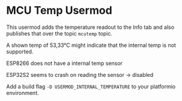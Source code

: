 # MCU Temp Usermod
This usermod adds the temperature readout to the Info tab and also publishes that over the topic `mcutemp` topic.


A shown temp of 53,33°C might indicate that the internal temp is not supported.

ESP8266 does not have a internal temp sensor

ESP32S2 seems to crash on reading the sensor -> disabled

Add a build flag `-D USERMOD_INTERNAL_TEMPERATURE` to your platformio environment.